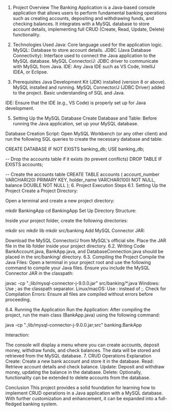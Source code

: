 1. Project Overview
The  Banking Application is a Java-based console application that allows users to perform fundamental banking operations such as creating accounts, depositing and withdrawing funds, and checking balances. It integrates with a MySQL database to store account details, implementing full CRUD (Create, Read, Update, Delete) functionality.

2. Technologies Used
Java: Core language used for the application logic.
MySQL: Database to store account details.
JDBC (Java Database Connectivity): Interface used to connect the Java application to the MySQL database.
MySQL Connector/J: JDBC driver to communicate with MySQL from Java.
IDE: Any Java IDE such as VS Code, IntelliJ IDEA, or Eclipse.

4. Prerequisites
Java Development Kit (JDK) installed (version 8 or above).
MySQL installed and running.
MySQL Connector/J (JDBC Driver) added to the project.
Basic understanding of SQL and Java.

IDE: Ensure that the IDE (e.g., VS Code) is properly set up for Java development.





5. Setting Up the MySQL Database
Create Database and Table: Before running the Java application, set up your MySQL database.

Database Creation Script: Open MySQL Workbench (or any other client) and run the following SQL queries to create the necessary database and table:


CREATE DATABASE IF NOT EXISTS banking_db;
USE banking_db;

-- Drop the accounts table if it exists (to prevent conflicts)
DROP TABLE IF EXISTS accounts;

-- Create the accounts table
CREATE TABLE accounts (
    account_number VARCHAR(20) PRIMARY KEY,
    holder_name VARCHAR(100) NOT NULL,
    balance DOUBLE NOT NULL
);
6. Project Execution Steps
6.1. Setting Up the Project
Create a Project Directory:

Open a terminal and create a new project directory:

mkdir BankingApp
cd BankingApp
Set Up Directory Structure:

Inside your project folder, create the following directories:

mkdir src
mkdir lib
mkdir src/banking
Add MySQL Connector JAR:

Download the MySQL Connector/J from MySQL's official site.
Place the JAR file in the lib folder inside your project directory.
6.2. Writing Code
BankAccount.java, BankApp.java, and DatabaseConnection.java should be placed in the src/banking/ directory.
6.3. Compiling the Project
Compile the Java Files: Open a terminal in your project root and use the following command to compile your Java files. Ensure you include the MySQL Connector JAR in the classpath:



javac -cp ".;lib/mysql-connector-j-9.0.0.jar" src/banking/*.java
Windows: Use ; as the classpath separator.
Linux/macOS: Use : instead of ;.
Check for Compilation Errors: Ensure all files are compiled without errors before proceeding.

6.4. Running the Application
Run the Application: After compiling the project, run the main class (BankApp.java) using the following command:


java -cp ".;lib/mysql-connector-j-9.0.0.jar;src" banking.BankApp


Interaction:

The console will display a menu where you can create accounts, deposit money, withdraw funds, and check balances.
The data will be stored and retrieved from the MySQL database.
7. CRUD Operations Explanation
Create: Create a new bank account and store it in the database.
Read: Retrieve account details and check balance.
Update: Deposit and withdraw money, updating the balance in the database.
Delete: Optionally, functionality can be extended to delete accounts from the database.

 Conclusion
This project provides a solid foundation for learning how to implement CRUD operations in a Java application with a MySQL database. With further customization and enhancement, it can be expanded into a full-fledged banking system.
